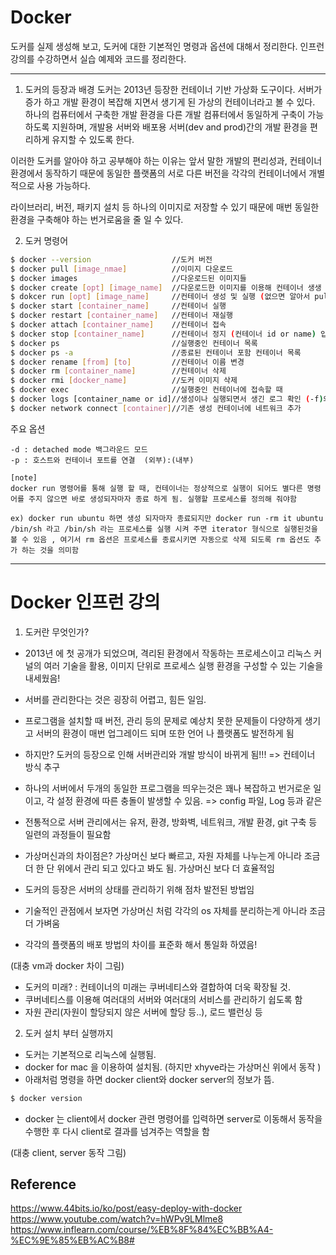 # Docker

도커를 실제 생성해 보고, 도커에 대한 기본적인 명령과 옵션에 대해서 정리한다. 
인프런강의를 수강하면서 실습 예제와 코드를 정리한다. 

----------

1. 도커의 등장과 배경
도커는 2013년 등장한 컨테이너 기반 가상화 도구이다. 
서버가 증가 하고 개발 환경이 복잡해 지면서 생기게 된 가상의 컨테이너라고 볼 수 있다. 
하나의 컴퓨터에서 구축한 개발 환경을 다른 개발 컴퓨터에서 동일하게 구축이 가능하도록 지원하며,
개발용 서버와 배포용 서버(dev and prod)간의 개발 환경을 편리하게 유지할 수 있도록 한다. 

이러한 도커를 알아야 하고 공부해야 하는 이유는 앞서 말한 개발의 편리성과, 컨테이너 환경에서 동작하기 때문에 동일한 플랫폼의 서로 다른 버전을 각각의 컨테이너에서 개별적으로 사용 가능하다. 

라이브러리, 버전, 패키지 설치 등 하나의 이미지로 저장할 수 있기 때문에 매번 동일한 환경을 구축해야 하는 번거로움을 줄 일 수 있다. 


2. 도커 명령어
```bash
$ docker --version   				//도커 버전
$ docker pull [image_nmae] 			//이미지 다운로드
$ docker images 					//다운로드된 이미지들
$ docker create [opt] [image_name] 	//다운로드한 이미지를 이용해 컨테이너 생생
$ dokcer run [opt] [image_name]		//컨테이너 생성 및 실행 (없으면 알아서 pull을 해서 다운을 받음)
$ docker start [container_name] 	//컨테이너 실행
$ docker restart [container_name]	//컨테이너 재실행
$ docker attach [container_name]	//컨테이너 접속
$ docker stop [container_name]		//컨테이너 정지 (컨테이너 id or name) 입력
$ docker ps 						//실행중인 컨테이너 목록
$ docker ps -a 						//종료된 컨테이너 포함 컨테이너 목록
$ docker rename [from] [to]			//컨테이너 이름 변경
$ docker rm [container_name]		//컨테이너 삭제
$ docker rmi [docker_name]          //도커 이미지 삭제
$ docker exec                       //실행중인 컨테이너에 접속할 때 
$ docker logs [container_name or id]//생성이나 실행되면서 생긴 로그 확인 (-f)와 같은 옵션을 주면 대기 하면서 어떤 로그가 생기는지 계속 확인 가능
$ docker network connect [container]//기존 생성 컨테이너에 네트워크 추가
```

주요 옵션
```
-d : detached mode 백그라운드 모드
-p : 호스트와 컨테이너 포트를 연결  (외부):(내부)
```  

```
[note]
docker run 명령어를 통해 실행 할 때, 컨테이너는 정상적으로 실행이 되어도 별다른 명령어를 주지 않으면 바로 생성되자마자 종료 하게 됨. 실행할 프로세스를 정의해 줘야함

ex) docker run ubuntu 하면 생성 되자마자 종료되지만 docker run -rm it ubuntu /bin/sh 라고 /bin/sh 라는 프로세스를 실행 시켜 주면 iterator 형식으로 실행된것을 볼 수 있음 , 여기서 rm 옵션은 프로세스를 종료시키면 자동으로 삭제 되도록 rm 옵션도 추가 하는 것을 의미함
```
-----------

# Docker 인프런 강의

1. 도커란 무엇인가?
- 2013년 에 첫 공개가 되었으며, 격리된 환경에서 작동하는 프로세스이고 리눅스 커널의 여러 기술을 활용, 이미지 단위로 프로세스 실행 환경을 구성할 수 있는 기술을 내세웠음!
- 서버를 관리한다는 것은 굉장히 어렵고, 힘든 일임.  
- 프로그램을 설치할 때 버전, 관리 등의 문제로 예상치 못한 문제들이 다양하게 생기고 서버의 환경이 매번 업그레이드 되며 또한 언어 나 플랫폼도 발전하게 됨
- 하지만? 도커의 등장으로 인해 서버관리와 개발 방식이 바뀌게 됨!!! => 컨테이너 방식 추구
- 하나의 서버에서 두개의 동일한 프로그램을 띄우는것은 꽤나 복잡하고 번거로운 일이고, 각 설정 환경에 따른 충돌이 발생할 수 있음. => config 파일, Log 등과 같은
- 전통적으로 서버 관리에서는 유저, 환경, 방화벽, 네트워크, 개발 환경, git 구축 등 일련의 과정들이 필요함
- 가상머신과의 차이점은? 가상머신 보다 빠르고, 자원 자체를 나누는게 아니라 조금더 한 단 위에서 관리 되고 있다고 봐도 됨. 가상머신 보다 더 효율적임
- 도커의 등장은 서버의 상태를 관리하기 위해 점차 발전된 방법임


- 기술적인 관점에서 보자면 가상머신 처럼 각각의 os 자체를 분리하는게 아니라 조금더 가벼움
- 각각의 플랫폼의 배포 방법의 차이를 표준화 해서 통일화 하였음!

(대충 vm과 docker 차이 그림)

- 도커의 미래? : 컨테이너의 미래는 쿠버네티스와 결합하여 더욱 확장될 것. 
- 쿠버네티스를 이용해 여러대의 서버와 여러대의 서비스를 관리하기 쉽도록 함
- 자원 관리(자원이 할당되지 않은 서버에 할당 등..), 로드 밸런싱 등


2. 도커 설치 부터 실행까지
- 도커는 기본적으로 리눅스에 실행됨. 
- docker for mac 을 이용하여 설치됨. (하지만 xhyve라는 가상머신 위에서 동작 )
- 아래처럼 명령을 하면 docker client와 docker server의 정보가 뜸. 

```bash
$ docker version
```
- docker 는 client에서 docker 관련 명령어를 입력하면 server로 이동해서 동작을 수행한 후 다시 client로 결과를 넘겨주는 역할을 함

(대충 client, server 동작 그림)




## Reference
https://www.44bits.io/ko/post/easy-deploy-with-docker  
https://www.youtube.com/watch?v=hWPv9LMlme8  
https://www.inflearn.com/course/%EB%8F%84%EC%BB%A4-%EC%9E%85%EB%AC%B8#